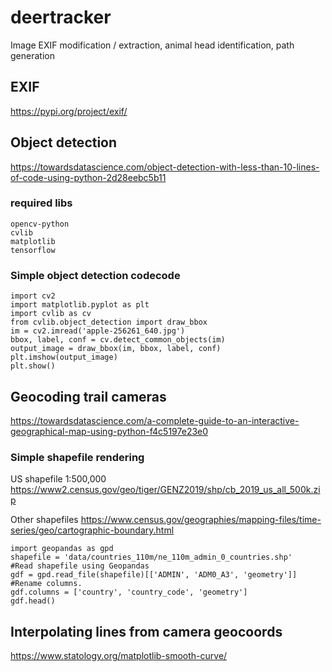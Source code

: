 # deertracker
Image EXIF modification / extraction, animal head identification, path generation

## EXIF
https://pypi.org/project/exif/

## Object detection
https://towardsdatascience.com/object-detection-with-less-than-10-lines-of-code-using-python-2d28eebc5b11

### required libs
```
opencv-python
cvlib
matplotlib
tensorflow
```

### Simple object detection codecode
```
import cv2
import matplotlib.pyplot as plt
import cvlib as cv
from cvlib.object_detection import draw_bbox
im = cv2.imread('apple-256261_640.jpg')
bbox, label, conf = cv.detect_common_objects(im)
output_image = draw_bbox(im, bbox, label, conf)
plt.imshow(output_image)
plt.show()
```

## Geocoding trail cameras

https://towardsdatascience.com/a-complete-guide-to-an-interactive-geographical-map-using-python-f4c5197e23e0

### Simple shapefile rendering

US shapefile 1:500,000
https://www2.census.gov/geo/tiger/GENZ2019/shp/cb_2019_us_all_500k.zip

Other shapefiles
https://www.census.gov/geographies/mapping-files/time-series/geo/cartographic-boundary.html

```
import geopandas as gpd
shapefile = 'data/countries_110m/ne_110m_admin_0_countries.shp'
#Read shapefile using Geopandas
gdf = gpd.read_file(shapefile)[['ADMIN', 'ADM0_A3', 'geometry']]
#Rename columns.
gdf.columns = ['country', 'country_code', 'geometry']
gdf.head()
```

## Interpolating lines from camera geocoords

https://www.statology.org/matplotlib-smooth-curve/
